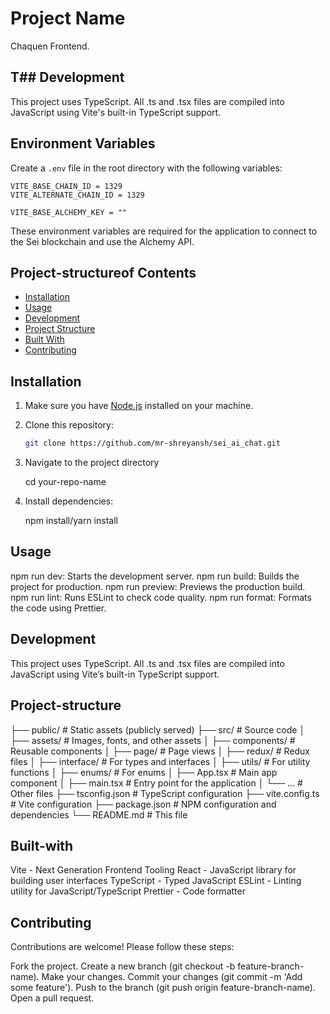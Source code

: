 # Project Name

Chaquen Frontend.

## T## Development

This project uses TypeScript. All .ts and .tsx files are compiled into JavaScript using Vite's built-in TypeScript support.

## Environment Variables

Create a `.env` file in the root directory with the following variables:

```
VITE_BASE_CHAIN_ID = 1329
VITE_ALTERNATE_CHAIN_ID = 1329

VITE_BASE_ALCHEMY_KEY = ""
```

These environment variables are required for the application to connect to the Sei blockchain and use the Alchemy API.

## Project-structureof Contents

- [Installation](#installation)
- [Usage](#usage)
- [Development](#development)
- [Project Structure](#project-structure)
- [Built With](#built-with)
- [Contributing](#contributing)

## Installation

1. Make sure you have [Node.js](https://nodejs.org/) installed on your machine.
2. Clone this repository:

   ```bash
   git clone https://github.com/mr-shreyansh/sei_ai_chat.git

   ```

3. Navigate to the project directory

   cd your-repo-name

4. Install dependencies:

   npm install/yarn install

## Usage

npm run dev: Starts the development server.
npm run build: Builds the project for production.
npm run preview: Previews the production build.
npm run lint: Runs ESLint to check code quality.
npm run format: Formats the code using Prettier.

## Development

This project uses TypeScript. All .ts and .tsx files are compiled into JavaScript using Vite’s built-in TypeScript support.

## Project-structure

├── public/ # Static assets (publicly served)
├── src/ # Source code
│ ├── assets/ # Images, fonts, and other assets
│ ├── components/ # Reusable components
│ ├── page/ # Page views
│ ├── redux/ # Redux files
│ ├── interface/ # For types and interfaces
│ ├── utils/ # For utility functions
│ ├── enums/ # For enums
│ ├── App.tsx # Main app component
│ ├── main.tsx # Entry point for the application
│ └── ... # Other files
├── tsconfig.json # TypeScript configuration
├── vite.config.ts # Vite configuration
├── package.json # NPM configuration and dependencies
└── README.md # This file

## Built-with

Vite - Next Generation Frontend Tooling
React - JavaScript library for building user interfaces
TypeScript - Typed JavaScript
ESLint - Linting utility for JavaScript/TypeScript
Prettier - Code formatter

## Contributing

Contributions are welcome! Please follow these steps:

Fork the project.
Create a new branch (git checkout -b feature-branch-name).
Make your changes.
Commit your changes (git commit -m 'Add some feature').
Push to the branch (git push origin feature-branch-name).
Open a pull request.
